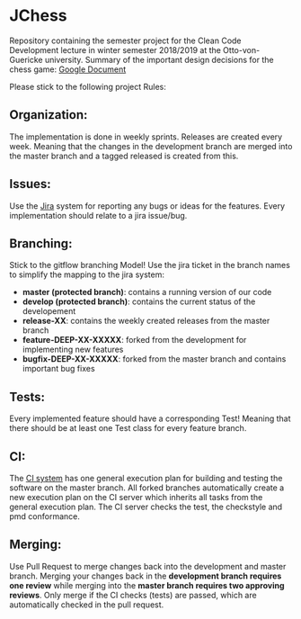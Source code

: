 # JChess

Repository containing the semester project for the Clean Code Development lecture in winter semester 2018/2019 at the Otto-von-Guericke university.
Summary of the important design decisions for the chess game: 
[Google Document](https://docs.google.com/document/d/13iWmZYBP489AM4gHOpRqNQZMlV8fGJtFW0Jh3fqnxEE/edit#)

Please stick to the following project Rules:

## Organization:
The implementation is done in weekly sprints. Releases are created every week. Meaning that the changes in the development branch are merged into the master branch and a tagged released is created from this.

## Issues: 
Use the [Jira](https://ccd.ovgu.de/jira/secure/Dashboard.jspa) system for reporting any bugs or ideas for the features. Every implementation should relate to a jira issue/bug.

## Branching: 
Stick to the gitflow branching Model! Use the jira ticket in the branch names to simplify the mapping to the jira system:

* **master (protected branch)**: contains a running version of our code
* **develop (protected branch)**: contains the current status of the developement
* **release-XX**: contains the weekly created releases from the master branch
* **feature-DEEP-XX-XXXXX**: forked from the development for implementing new features
* **bugfix-DEEP-XX-XXXXX**: forked from the master branch and contains important bug fixes

## Tests:
Every implemented feature should have a corresponding Test! Meaning that there should be at least one Test class for every feature branch.

## CI:
The [CI system](https://ccd.ovgu.de/bamboo/allPlans.action) has one general execution plan for building and testing the software on the master branch. All forked branches automatically create a new execution plan on the CI server which inherits all tasks from the general execution plan. The CI server checks the test, the checkstyle and pmd conformance.

## Merging:
Use Pull Request to merge changes back into the development and master branch. Merging your changes back in the **development branch requires one review** while merging into the **master branch requires two approving reviews**.
Only merge if the CI checks (tests) are passed, which are automatically checked in the pull request.

